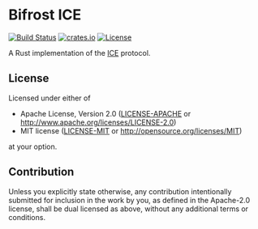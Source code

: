 # Bifrost ICE

[![Build Status](https://travis-ci.com/bifrost-rs/bifrost.svg?branch=master)](https://travis-ci.com/bifrost-rs/bifrost)
[![crates.io](https://img.shields.io/crates/v/bifrost-ice)](https://crates.io/crates/bifrost-ice)
[![License](https://img.shields.io/crates/l/bifrost-ice)](#license)

A Rust implementation of the [ICE](https://tools.ietf.org/html/rfc8445) protocol.

## License

Licensed under either of

 * Apache License, Version 2.0
   ([LICENSE-APACHE](LICENSE-APACHE) or http://www.apache.org/licenses/LICENSE-2.0)
 * MIT license
   ([LICENSE-MIT](LICENSE-MIT) or http://opensource.org/licenses/MIT)

at your option.

## Contribution

Unless you explicitly state otherwise, any contribution intentionally submitted
for inclusion in the work by you, as defined in the Apache-2.0 license, shall be
dual licensed as above, without any additional terms or conditions.
